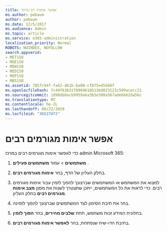 ```yaml
---
title: אפשר אימות רב-גורמי
ms.author: pebaum
author: pebaum
ms.date: 12/5/2017
ms.audience: Admin
ms.topic: article
ms.service: o365-administration
localization_priority: Normal
ROBOTS: NOINDEX, NOFOLLOW
search.appverid:
- MET150
- MOE150
- MEW150
- MED150
- MOP150
- MBS150
ms.assetid: 785fc94f-fa62-461b-ba00-cf875e45d48f
ms.openlocfilehash: 7c49f63632f89696165136d823123c599acecc21
ms.sourcegitcommit: 1d98db8acb9959aba3b5e308a567ade6b62da56c
ms.translationtype: MT
ms.contentlocale: he-IL
ms.lasthandoff: 08/22/2019
ms.locfileid: "36527472"
---
```

# <a name="enable-multi-factor-authentication"></a>אפשר אימות מגורמים רבים

כדי לאפשר אימות מגורמים רבים במרכז admin Microsoft 365:

1. **משתמשים** \> עמוד **משתמשים פעילים** .
    
2. בחלק העליון של הדף, בחר **אימות מגורמים רבים**. 
    
3. למצוא את המשתמש או המשתמשים שברצונך להפוך לזמין עבור אימות מגורמים רבים. כדי לראות את כל המשתמשים, ייתכן שתצטרך לשנות את מסנן **מצב אימות מגורמים רבים** בחלק העליון.
    
4. בחר את תיבת הסימון לצד המשתמשים שברצונך להפוך לזמינה.
    
5.  בחלונית המידע זכות משתמש, תחת **שלבים מהירים**, בחר **הפוך לזמין**. 
    
6. בתיבת הדו-שיח שנפתחת, בחר **לאפשר אימות מגורמים רבים**. 
    


